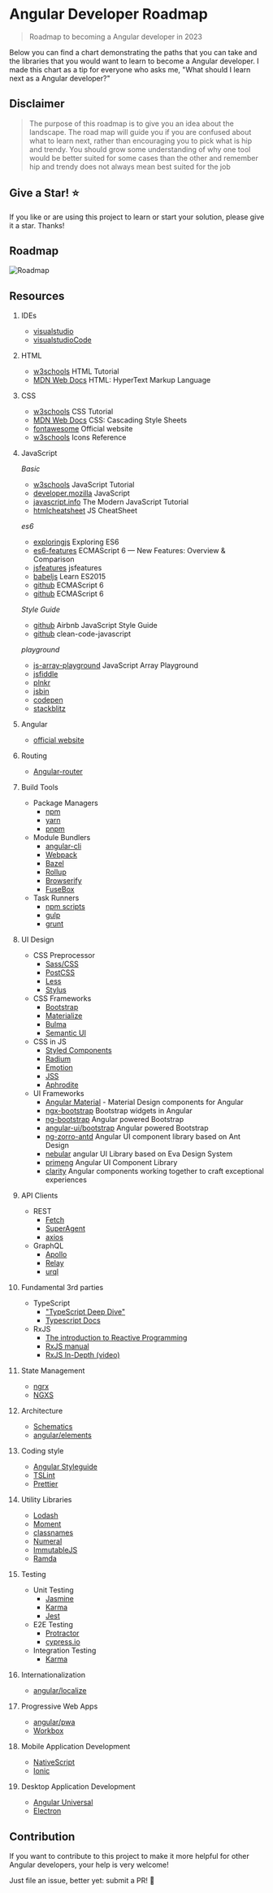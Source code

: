 # Angular Developer Roadmap

> Roadmap to becoming a Angular developer in 2023

Below you can find a chart demonstrating the paths that you can take and the libraries that you would want to learn to become a Angular developer. I made this chart as a tip for everyone who asks me, "What should I learn next as a Angular developer?"

## Disclaimer

> The purpose of this roadmap is to give you an idea about the landscape. The road map will guide you if you are confused about what to learn next, rather than encouraging you to pick what is hip and trendy. You should grow some understanding of why one tool would be better suited for some cases than the other and remember hip and trendy does not always mean best suited for the job

## Give a Star! :star:

If you like or are using this project to learn or start your solution, please give it a star. Thanks!

## Roadmap

![Roadmap](./images/angular-developer-roadmap.png)

## Resources

1. IDEs

   - [visualstudio](https://visualstudio.microsoft.com/downloads/)
   - [visualstudioCode](https://code.visualstudio.com/Download)

2. HTML

   - [w3schools](https://www.w3schools.com/html/) HTML Tutorial
   - [MDN Web Docs](https://developer.mozilla.org/en-US/docs/Web/HTML) HTML: HyperText Markup Language

3. CSS

   - [w3schools](https://www.w3schools.com/css/) CSS Tutorial
   - [MDN Web Docs](https://developer.mozilla.org/en-US/docs/Web/CSS) CSS: Cascading Style Sheets
   - [fontawesome](https://fontawesome.com/) Official website
   - [w3schools](https://www.w3schools.com/icons/icons_reference.asp) Icons Reference

4. JavaScript

   _Basic_

   - [w3schools](https://www.w3schools.com/js/default.asp) JavaScript Tutorial
   - [developer.mozilla](https://developer.mozilla.org/en-US/docs/Web/JavaScript) JavaScript
   - [javascript.info](https://javascript.info/) The Modern JavaScript Tutorial
   - [htmlcheatsheet](https://htmlcheatsheet.com/js/) JS CheatSheet

   _es6_

   - [exploringjs](https://exploringjs.com/es6/index.html) Exploring ES6
   - [es6-features](http://es6-features.org/#Constants) ECMAScript 6 — New Features: Overview & Comparison
   - [jsfeatures](https://jsfeatures.in) jsfeatures
   - [babeljs](https://babeljs.io/docs/en/learn) Learn ES2015
   - [github](https://github.com/lukehoban/es6features) ECMAScript 6
   - [github](https://github.com/sudheerj/ECMAScript-features) ECMAScript 6

   _Style Guide_

   - [github](https://github.com/airbnb/javascript) Airbnb JavaScript Style Guide
   - [github](https://github.com/ryanmcdermott/clean-code-javascript) clean-code-javascript

   _playground_

   - [js-array-playground](https://js-array-playground.firebaseapp.com/) JavaScript Array Playground
   - [jsfiddle](https://jsfiddle.net/)
   - [plnkr](https://plnkr.co/)
   - [jsbin](https://jsbin.com/?html,output)
   - [codepen](https://codepen.io/pen/)
   - [stackblitz](https://stackblitz.com/)

5. Angular

   - [official website](https://angular.io/)

6. Routing

   - [Angular-router](https://angular.io/guide/router)

7. Build Tools

   - Package Managers
     - [npm](https://www.npmjs.com/)
     - [yarn](https://yarnpkg.com/lang/en/)
     - [pnpm](https://pnpm.js.org/)
   - Module Bundlers
     - [angular-cli](https://angular.io/cli)
     - [Webpack](https://webpack.js.org/)
     - [Bazel](https://bazel.build/)
     - [Rollup](https://rollupjs.org/guide/en)
     - [Browserify](http://browserify.org/)
     - [FuseBox](https://fuse-box.org/)
   - Task Runners
     - [npm scripts](https://docs.npmjs.com/misc/scripts)
     - [gulp](https://gulpjs.com/)
     - [grunt](https://gruntjs.com/)

8. UI Design

   - CSS Preprocessor
     - [Sass/CSS](https://sass-lang.com/)
     - [PostCSS](https://postcss.org/)
     - [Less](http://lesscss.org/)
     - [Stylus](http://stylus-lang.com/)
   - CSS Frameworks
     - [Bootstrap](https://getbootstrap.com/)
     - [Materialize](https://materializecss.com/)
     - [Bulma](https://bulma.io/)
     - [Semantic UI](https://semantic-ui.com/)
   - CSS in JS
     - [Styled Components](https://www.styled-components.com/)
     - [Radium](https://formidable.com/open-source/radium/)
     - [Emotion](https://emotion.sh/)
     - [JSS](http://cssinjs.org/)
     - [Aphrodite](https://github.com/Khan/aphrodite)
   - UI Frameworks
     - [Angular Material](https://material.angular.io/) - Material Design components for Angular
     - [ngx-bootstrap](https://github.com/valor-software/ngx-bootstrap) Bootstrap widgets in Angular
     - [ng-bootstrap](https://github.com/ng-bootstrap/ng-bootstrap) Angular powered Bootstrap
     - [angular-ui/bootstrap](https://github.com/angular-ui/bootstrap) Angular powered Bootstrap
     - [ng-zorro-antd](https://ng.ant.design/docs/introduce/en) Angular UI component library based on Ant Design
     - [nebular](https://github.com/akveo/nebular) angular UI Library based on Eva Design System
     - [primeng](https://github.com/primefaces/primeng) Angular UI Component Library
     - [clarity](https://github.com/vmware/clarity) Angular components working together to craft exceptional experiences

9. API Clients

   - REST
     - [Fetch](https://developer.mozilla.org/en-US/docs/Web/API/Fetch_API)
     - [SuperAgent](https://visionmedia.github.io/superagent/)
     - [axios](https://github.com/axios/axios)
   - GraphQL
     - [Apollo](https://apollo-angular.com/docs/)
     - [Relay](https://facebook.github.io/relay/)
     - [urql](https://github.com/FormidableLabs/urql)

10. Fundamental 3rd parties

    - TypeScript
      - ["TypeScript Deep Dive"](https://github.com/basarat/typescript-book)
      - [Typescript Docs](https://www.typescriptlang.org/docs/)
    - RxJS
      - [The introduction to Reactive Programming](https://gist.github.com/staltz/868e7e9bc2a7b8c1f754)
      - [RxJS manual](http://reactivex.io/rxjs/manual/overview.html#introduction)
      - [RxJS In-Depth (video)](https://www.youtube.com/watch?v=KOOT7BArVHQ)

11. State Management

    - [ngrx](https://ngrx.io/)
    - [NGXS](https://ngxs.gitbook.io/ngxs/)

12. Architecture

    - [Schematics](https://www.npmjs.com/package/@angular-devkit/schematics)
    - [angular/elements](https://angular.io/guide/elements)

13. Coding style

    - [Angular Styleguide](https://angular.io/guide/styleguide)
    - [TSLint](https://palantir.github.io/tslint/)
    - [Prettier](https://prettier.io/)

14. Utility Libraries

    - [Lodash](https://lodash.com/)
    - [Moment](https://momentjs.com/)
    - [classnames](https://github.com/JedWatson/classnames)
    - [Numeral](http://numeraljs.com/)
    - [ImmutableJS](https://facebook.github.io/immutable-js/)
    - [Ramda](https://ramdajs.com/)

15. Testing

    - Unit Testing
      - [Jasmine](https://jasmine.github.io/)
      - [Karma](http://karma-runner.github.io/2.0/index.html)
      - [Jest](http://jestjs.io/)
    - E2E Testing
      - [Protractor](https://www.protractortest.org/#/)
      - [cypress.io](https://www.cypress.io/)
    - Integration Testing
      - [Karma](https://karma-runner.github.io/)

16. Internationalization

    - [angular/localize](https://angular.io/guide/i18n)

17. Progressive Web Apps

    - [angular/pwa](https://angular.io/guide/service-worker-getting-started)
    - [Workbox](https://developers.google.com/web/tools/workbox/)

18. Mobile Application Development

    - [NativeScript](https://www.nativescript.org/)
    - [Ionic](https://ionicframework.com/)

19. Desktop Application Development

    - [Angular Universal](https://universal.angular.io/)
    - [Electron](https://electronjs.org/)

## Contribution

If you want to contribute to this project to make it more helpful for other Angular developers, your help is very welcome!

Just file an issue, better yet: submit a PR! 🙂
